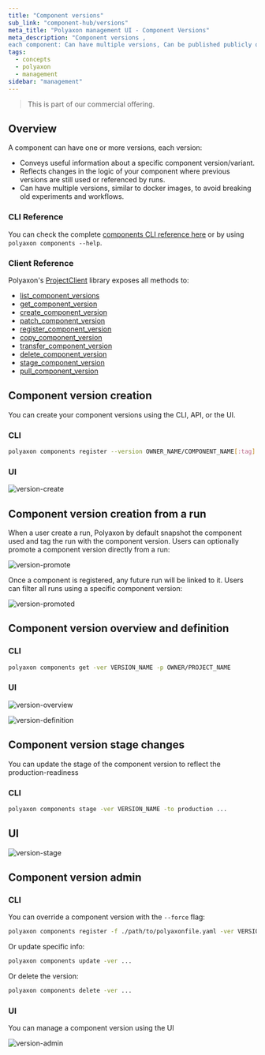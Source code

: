 ```yaml
---
title: "Component versions"
sub_link: "component-hub/versions"
meta_title: "Polyaxon management UI - Component Versions"
meta_description: "Component versions ,
each component: Can have multiple versions, Can be published publicly or privately within your organization, Can define team level permissions."
tags:
  - concepts
  - polyaxon
  - management
sidebar: "management"
---
```


<blockquote class="commercial">This is part of our commercial offering.</blockquote>

## Overview

A component can have one or more versions, each version:
 * Conveys useful information about a specific component version/variant.
 * Reflects changes in the logic of your component where previous versions are still used or referenced by runs.
 * Can have multiple versions, similar to docker images, to avoid breaking old experiments and workflows.

### CLI Reference

You can check the complete [components CLI reference here](/docs/core/cli/components/) or by using `polyaxon components --help`.

### Client Reference

Polyaxon's [ProjectClient](/docs/core/python-library/project-client/) library exposes all methods to:
 * [list_component_versions](/docs/core/python-library/project-client/#list_component_versions)
 * [get_component_version](/docs/core/python-library/project-client/#get_component_version)
 * [create_component_version](/docs/core/python-library/project-client/#create_component_version)
 * [patch_component_version](/docs/core/python-library/project-client/#patch_component_version)
 * [register_component_version](/docs/core/python-library/project-client/#register_component_version)
 * [copy_component_version](/docs/core/python-library/project-client/#copy_component_version)
 * [transfer_component_version](/docs/core/python-library/project-client/#transfer_component_version)
 * [delete_component_version](/docs/core/python-library/project-client/#delete_component_version)
 * [stage_component_version](/docs/core/python-library/project-client/#stage_component_version)
 * [pull_component_version](/docs/core/python-library/project-client/#pull_component_version)

## Component version creation

You can create your component versions using the CLI, API, or the UI.

### CLI

```bash
polyaxon components register --version OWNER_NAME/COMPONENT_NAME[:tag] --description ... --tags tag1,tag2,... -f path/to/polyaxonfile.yaml 
```

### UI

![version-create](../../../../content/images/dashboard/hub/version-create.png)

## Component version creation from a run

When a user create a run, Polyaxon by default snapshot the component used and tag the run with the component version. Users can optionally promote a component version directly from a run:

![version-promote](../../../../content/images/dashboard/hub/version-promote.png)

Once a component is registered, any future run will be linked to it. Users can filter all runs using a specific component version:

![version-promoted](../../../../content/images/dashboard/hub/version-promoted.png)

## Component version overview and definition

### CLI

```bash
polyaxon components get -ver VERSION_NAME -p OWNER/PROJECT_NAME
```

### UI

![version-overview](../../../../content/images/dashboard/hub/version-overview.png)



![version-definition](../../../../content/images/dashboard/hub/version-definition.png)

## Component version stage changes

You can update the stage of the component version to reflect the production-readiness

### CLI

```bash
polyaxon components stage -ver VERSION_NAME -to production ...
```

## UI

![version-stage](../../../../content/images/dashboard/hub/version-stage.png)

## Component version admin

### CLI

You can override a component version with the `--force` flag:

```bash
polyaxon components register -f ./path/to/polyaxonfile.yaml -ver VERSION_NAME ... --force
```

Or update specific info:

```bash
polyaxon components update -ver ...
```

Or delete the version:  

```bash
polyaxon components delete -ver ...
```

### UI

You can manage a component version using the UI

![version-admin](../../../../content/images/dashboard/hub/version-admin.png)
